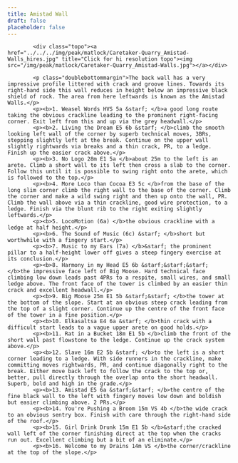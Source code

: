 ```yaml
---
title: Amistad Wall
draft: false
placeholder: false
---
```


            <div class="topo"><a href="../../../img/peak/matlock/Caretaker-Quarry_Amistad-Walls_hires.jpg" title="Click for hi resolution topo"><img src="/img/peak/matlock/Caretaker-Quarry_Amistad-Walls.jpg"></a></div>

            <p class="doublebottommargin">The back wall has a very impressive profile littered with crack and groove lines. Towards its right-hand side this wall reduces in height below an impressive black shield of rock. The area from here leftwards is known as the Amistad Walls.</p>
            <p><b>1. Weasel Words HVS 5a &starf; </b>a good long route taking the obvious crackline leading to the prominent right-facing corner. Exit left from this and up via the grey headwall.</p>
            <p><b>2. Living the Dream E5 6b &starf; </b>climb the smooth looking left wall of the corner by superb technical moves, 3BRs, stepping slightly left at the break. Continue on the upper wall slightly rightwards via breaks and a thin crack, PR, to a ledge. Finish up the easier crack above.</p>
            <p><b>3. No Logo 28m E1 5a </b>about 25m to the left is an arete. Climb a short wall to its left then cross a slab to the corner. Follow this until it is possible to swing right onto the arete, which is followed to the top.</p>
            <p><b>4. More Loco than Cocoa E3 5c </b>from the base of the long slim corner climb the right wall to the base of the corner. Climb the corner and make a wild swing right and then up onto the wall, PR. Climb the wall above via a thin crackline, good wire protection, to a ledge. Finish via the blunt rib to the right exiting slightly leftwards.</p>
            <p><b>5. LocoMotion (6a) </b>the obvious crackline with a ledge at half height.</p>
            <p><b>6. The Sound of Music (6c) &starf; </b>short but worthwhile with a fingery start.</p>
            <p><b>7. Music to my Ears (7a) </b>&starf; the prominent pillar to a half-height lower off gives a steep fingery exercise at its conclusion.</p>
            <p><b>8. Harmony in my Head E5 6b &starf;&starf;&starf; </b>the impressive face left of Big Moose. Hard technical face climbing low down leads past 4PRs to a respite, small wires, and small ledge above. The front face of the tower is climbed by an easier thin crack and excellent headwall.</p>
            <p><b>9. Big Moose 25m E1 5b &starf;&starf; </b>the tower at the bottom of the slope. Start at an obvious steep crack leading from the top of a slight corner. Continue up the centre of the front face of the tower in a fine position.</p>
            <p><b>10. Elkasaltsa E4 6a &starf; </b>thin crack with a difficult start leads to a vague upper arete on good holds.</p>
            <p><b>11. Rat in a Bucket 18m E1 5b </b>climb the front of the short wall past flowstone to the ledge. Continue up the crack system above.</p>
            <p><b>12. Slave 16m E2 5b &starf; </b>to the left is a short corner leading to a ledge. With side runners in the crackline, make committing moves rightwards, PR, and continue diagonally right to the break. Either move back left to follow the crack to the top or, better, pull directly through the overlap onto the short headwall. Superb, bold and high in the grade.</p>
            <p><b>13. Amistad E5 6a &starf;&starf; </b>the centre of the fine black wall to the left with fingery moves low down and boldish but easier climbing above. 2 PRs.</p>
            <p><b>14. You're Pushing a Broom 15m VS 4b </b>the wide crack to an obvious sentry box. Finish with care through the right-hand side of the roof.</p>
            <p><b>15. Girl Drink Drunk 15m E1 5b </b>&starf;the cracked wall left of the corner finishing direct at the top when the cracks run out. Excellent climbing but a bit of an eliminate.</p>
            <p><b>16. Welcome to my Drains 14m VS </b>the corner/crackline at the top of the slope.</p>



